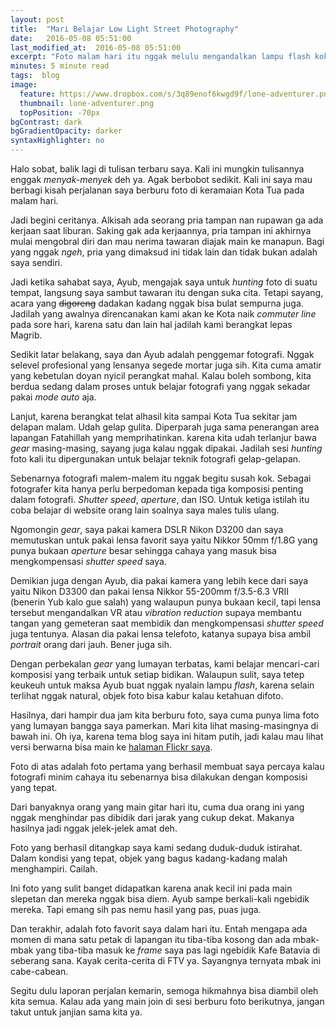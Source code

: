 ```yaml
---
layout: post
title:  "Mari Belajar Low Light Street Photography"
date:   2016-05-08 05:51:00
last_modified_at:  2016-05-08 05:51:00
excerpt: "Foto malam hari itu nggak melulu mengandalkan lampu flash kok."
minutes: 5 minute read
tags:  blog
image:
  feature: https://www.dropbox.com/s/3q89enof6kwgd9f/lone-adventurer.png?raw=1
  thumbnail: lone-adventurer.png
  topPosition: -70px
bgContrast: dark
bgGradientOpacity: darker
syntaxHighlighter: no
---
```


Halo sobat, balik lagi di tulisan terbaru saya. Kali ini mungkin tulisannya enggak *menyak-menyek* deh ya. Agak berbobot sedikit. Kali ini saya mau berbagi kisah perjalanan saya berburu foto di keramaian Kota Tua pada malam hari.

Jadi begini ceritanya. Alkisah ada seorang pria tampan nan rupawan ga ada kerjaan saat liburan. Saking gak ada kerjaannya, pria tampan ini akhirnya mulai mengobral diri dan mau nerima tawaran diajak main ke manapun. Bagi yang nggak *ngeh*, pria yang dimaksud ini tidak lain dan tidak bukan adalah saya sendiri.

Jadi ketika sahabat saya, Ayub, mengajak saya untuk *hunting* foto di suatu tempat, langsung saya sambut tawaran itu dengan suka cita. Tetapi sayang, acara yang ~~digoreng~~ dadakan kadang nggak bisa bulat sempurna juga. Jadilah yang awalnya direncanakan kami akan ke Kota naik *commuter line* pada sore hari, karena satu dan lain hal jadilah kami berangkat lepas Magrib.

Sedikit latar belakang, saya dan Ayub adalah penggemar fotografi. Nggak selevel profesional yang lensanya segede mortar juga sih. Kita cuma amatir yang kebetulan doyan nyicil perangkat mahal. Kalau boleh sombong, kita berdua sedang dalam proses untuk belajar fotografi yang nggak sekadar pakai *mode auto* aja.

Lanjut, karena berangkat telat alhasil kita sampai Kota Tua sekitar jam delapan malam. Udah gelap gulita. Diperparah juga sama penerangan area lapangan Fatahillah yang memprihatinkan. karena kita udah terlanjur bawa *gear* masing-masing, sayang juga kalau nggak dipakai. Jadilah sesi *hunting* foto kali itu dipergunakan untuk belajar teknik fotografi gelap-gelapan.

Sebenarnya fotografi malem-malem itu nggak begitu susah kok. Sebagai fotografer kita hanya perlu berpedoman kepada tiga komposisi penting dalam fotografi. *Shutter speed*, *aperture*, dan ISO. Untuk ketiga istilah itu coba belajar di website orang lain soalnya saya males tulis ulang.

Ngomongin *gear*, saya pakai kamera DSLR Nikon D3200 dan saya memutuskan untuk pakai lensa favorit saya yaitu Nikkor 50mm f/1.8G yang punya bukaan *aperture* besar sehingga cahaya yang masuk bisa mengkompensasi *shutter speed* saya.

Demikian juga dengan Ayub, dia pakai kamera yang lebih kece dari saya yaitu Nikon D3300 dan pakai lensa Nikkor 55-200mm f/3.5-6.3 VRII (benerin Yub kalo gue salah) yang walaupun punya bukaan kecil, tapi lensa tersebut mengandalkan VR atau *vibration reduction* supaya membantu tangan yang gemeteran saat membidik dan mengkompensasi *shutter speed* juga tentunya. Alasan dia pakai lensa telefoto, katanya supaya bisa ambil *portrait* orang dari jauh. Bener juga sih.

Dengan perbekalan *gear* yang lumayan terbatas, kami belajar mencari-cari komposisi yang terbaik untuk setiap bidikan. Walaupun sulit, saya tetep keukeuh untuk maksa Ayub buat nggak nyalain lampu *flash*, karena selain terlihat nggak natural, objek foto bisa kabur kalau ketahuan difoto.

Hasilnya, dari hampir dua jam kita berburu foto, saya cuma punya lima foto yang lumayan bangga saya pamerkan. Mari kita lihat masing-masingnya di bawah ini. Oh iya, karena tema blog saya ini hitam putih, jadi kalau mau lihat versi berwarna bisa main ke [halaman Flickr saya](https://www.flickr.com/photos/ekkyvalent/).

<div class="img img--fullContainer img--14xLeading desaturate" style="background-image: url(https://www.dropbox.com/s/avw3jkwcwhcupfw/26257377164_94c32840da_k.jpg?raw=1);"></div>

Foto di atas adalah foto pertama yang berhasil membuat saya percaya kalau fotografi minim cahaya itu sebenarnya bisa dilakukan dengan komposisi yang tepat.

<div class="img img--fullContainer img--14xLeading desaturate" style="background-image: url(https://www.dropbox.com/s/u1bo462rwixmsqb/26258020273_c4c2d7f784_k.jpg?raw=1);"></div>

Dari banyaknya orang yang main gitar hari itu, cuma dua orang ini yang nggak menghindar pas dibidik dari jarak yang cukup dekat. Makanya hasilnya jadi nggak jelek-jelek amat deh.

<div class="img img--fullContainer img--22xLeading desaturate" style="background-image: url(https://www.dropbox.com/s/0kppudqnvm7mwy3/26589939450_7770d31d72_k.jpg?raw=1);"></div>

Foto yang berhasil ditangkap saya kami sedang duduk-duduk istirahat. Dalam kondisi yang tepat, objek yang bagus kadang-kadang malah menghampiri. Cailah.

<div class="img img--fullContainer img--22xLeading desaturate" style="background-image: url(https://www.dropbox.com/s/wqqwym9tsuk9pg0/26795253581_819c610932_k.jpg?raw=1);"></div>

Ini foto yang sulit banget didapatkan karena anak kecil ini pada main slepetan dan mereka nggak bisa diem. Ayub sampe berkali-kali ngebidik mereka. Tapi emang sih pas nemu hasil yang pas, puas juga.

<div class="img img--fullContainer img--14xLeading desaturate" style="background-image: url(https://www.dropbox.com/s/2590zaclzt0rnr2/26862754315_02240ac833_k.jpg?raw=1);"></div>

Dan terakhir, adalah foto favorit saya dalam hari itu. Entah mengapa ada momen di mana satu petak di lapangan itu tiba-tiba kosong dan ada mbak-mbak yang tiba-tiba masuk ke *frame* saya pas lagi ngebidik Kafe Batavia di seberang sana. Kayak cerita-cerita di FTV ya. Sayangnya ternyata mbak ini cabe-cabean.

Segitu dulu laporan perjalan kemarin, semoga hikmahnya bisa diambil oleh kita semua. Kalau ada yang main join di sesi berburu foto berikutnya, jangan takut untuk janjian sama kita ya.
